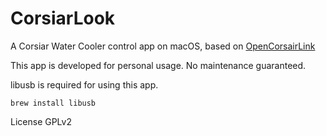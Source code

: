 # CorsiarLook

A Corsiar Water Cooler control app on macOS, based on [OpenCorsairLink](https://github.com/audiohacked/OpenCorsairLink)

This app is developed for personal usage. No maintenance guaranteed.

libusb is required for using this app.
```
brew install libusb
```

License GPLv2
